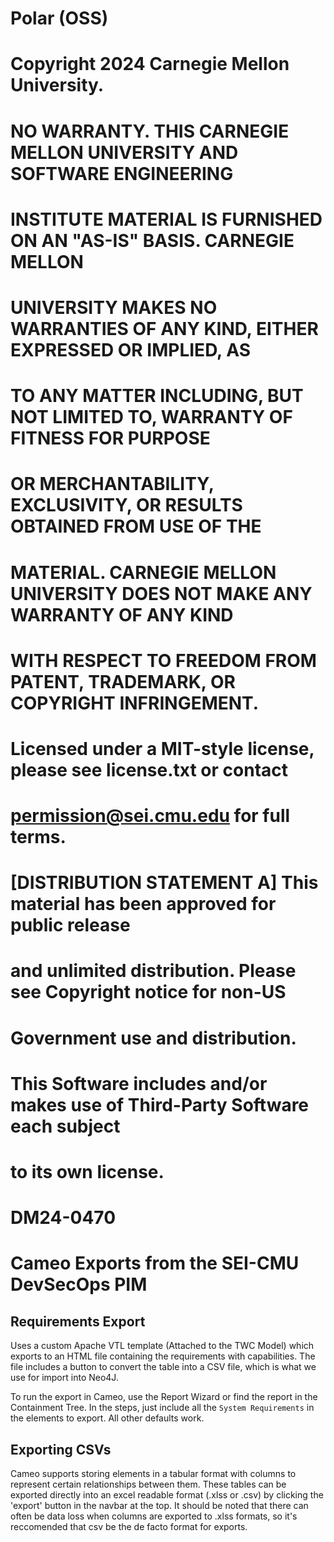 # Polar (OSS)

# Copyright 2024 Carnegie Mellon University.

# NO WARRANTY. THIS CARNEGIE MELLON UNIVERSITY AND SOFTWARE ENGINEERING
# INSTITUTE MATERIAL IS FURNISHED ON AN "AS-IS" BASIS. CARNEGIE MELLON
# UNIVERSITY MAKES NO WARRANTIES OF ANY KIND, EITHER EXPRESSED OR IMPLIED, AS
# TO ANY MATTER INCLUDING, BUT NOT LIMITED TO, WARRANTY OF FITNESS FOR PURPOSE
# OR MERCHANTABILITY, EXCLUSIVITY, OR RESULTS OBTAINED FROM USE OF THE
# MATERIAL. CARNEGIE MELLON UNIVERSITY DOES NOT MAKE ANY WARRANTY OF ANY KIND
# WITH RESPECT TO FREEDOM FROM PATENT, TRADEMARK, OR COPYRIGHT INFRINGEMENT.

# Licensed under a MIT-style license, please see license.txt or contact
# permission@sei.cmu.edu for full terms.

# [DISTRIBUTION STATEMENT A] This material has been approved for public release
# and unlimited distribution.  Please see Copyright notice for non-US
# Government use and distribution.

# This Software includes and/or makes use of Third-Party Software each subject
# to its own license.

# DM24-0470

# Cameo Exports from the SEI-CMU DevSecOps PIM


## Requirements Export

Uses a custom Apache VTL template (Attached to the TWC Model) which exports to an
HTML file containing the requirements with capabilities. The file includes a button
to convert the table into a CSV file, which is what we use for import into
Neo4J. 

To run the export in Cameo, use the Report Wizard or find the report in the
Containment Tree. In the steps, just include all the `System Requirements` in the 
elements to export. All other defaults work. 

## Exporting CSVs

Cameo supports storing elements in a tabular format with columns to represent certain relationships between them. These tables can be exported directly into 
an excel readable format (.xlss or .csv) by clicking the 'export' button in the navbar at the top. It should be noted that there can often be data loss when
columns are exported to .xlss formats, so it's reccomended that csv be the de facto format for exports.

